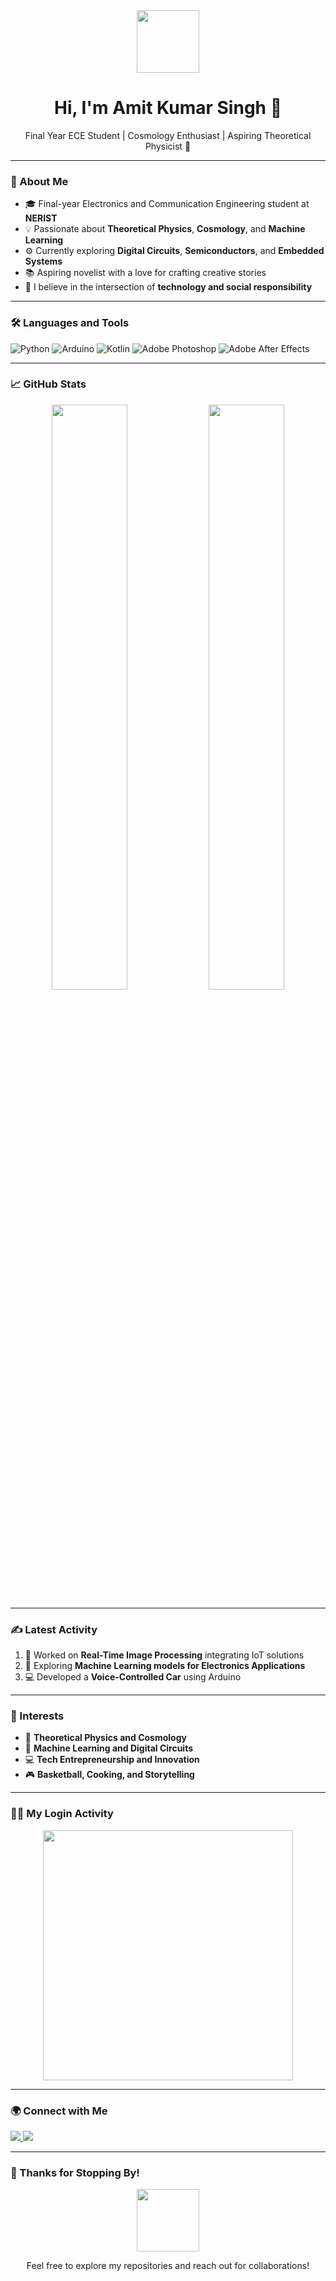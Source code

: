 <div align="center">
  <img src="https://media.giphy.com/media/WUlplcMpOCEmTGBtBW/giphy.gif" width="100"/>
  <h1>Hi, I'm Amit Kumar Singh 👋</h1>
  <p>Final Year ECE Student | Cosmology Enthusiast | Aspiring Theoretical Physicist 🚀</p>
</div>

---

### 🚀 About Me  
- 🎓 Final-year Electronics and Communication Engineering student at **NERIST**  
- 💡 Passionate about **Theoretical Physics**, **Cosmology**, and **Machine Learning**  
- ⚙️ Currently exploring **Digital Circuits**, **Semiconductors**, and **Embedded Systems**  
- 📚 Aspiring novelist with a love for crafting creative stories  
- 🌱 I believe in the intersection of **technology and social responsibility**  

---

### 🛠️ Languages and Tools  
<p align="left">
  <img src="https://img.shields.io/badge/Python-3776AB?style=for-the-badge&logo=python&logoColor=white" alt="Python"/>
  <img src="https://img.shields.io/badge/Arduino-00979D?style=for-the-badge&logo=arduino&logoColor=white" alt="Arduino"/>
  <img src="https://img.shields.io/badge/Kotlin-0095D5?style=for-the-badge&logo=kotlin&logoColor=white" alt="Kotlin"/>
  <img src="https://img.shields.io/badge/Adobe%20Photoshop-31A8FF?style=for-the-badge&logo=adobephotoshop&logoColor=white" alt="Adobe Photoshop"/>
  <img src="https://img.shields.io/badge/After%20Effects-9999FF?style=for-the-badge&logo=adobeaftereffects&logoColor=white" alt="Adobe After Effects"/>
</p>

---

### 📈 GitHub Stats  
<div align="center">
  <img src="https://github-readme-stats.vercel.app/api?username=Amit-Kumar-Singh&show_icons=true&theme=radical" width="49%"/>
  <img src="https://github-readme-streak-stats.herokuapp.com/?user=Amit-Kumar-Singh&theme=radical" width="49%"/>
</div>  

---

### ✍️ Latest Activity  
<!--START_SECTION:activity-->
1. 🎯 Worked on **Real-Time Image Processing** integrating IoT solutions  
2. 🧠 Exploring **Machine Learning models for Electronics Applications**  
3. 💻 Developed a **Voice-Controlled Car** using Arduino  
<!--END_SECTION:activity-->

---

### 🌟 Interests  
- 🔬 **Theoretical Physics and Cosmology**  
- 🤖 **Machine Learning and Digital Circuits**  
- 💻 **Tech Entrepreneurship and Innovation**  
- 🎮 **Basketball, Cooking, and Storytelling**  

---

### 🧑‍💻 My Login Activity  
<p align="center">
  <img src="https://media.giphy.com/media/QNFhOolVeCzPQ2Mx85/giphy.gif" width="400"/>
</p>

---

### 🌍 Connect with Me  
<p align="left">
  <a href="https://www.linkedin.com/zoraco">
    <img src="https://img.shields.io/badge/LinkedIn-0A66C2?style=for-the-badge&logo=linkedin&logoColor=white" />
  </a>
  <a href="mailto:amiscisth@gmail.com">
    <img src="https://img.shields.io/badge/Email-D14836?style=for-the-badge&logo=gmail&logoColor=white" />
  </a>
</p>  

---

### 🥂 Thanks for Stopping By!  
<div align="center">
  <img src="https://media.giphy.com/media/dzaUX7CAG0Ihi/giphy.gif" width="100"/>
  <p>Feel free to explore my repositories and reach out for collaborations!</p>
</div>
